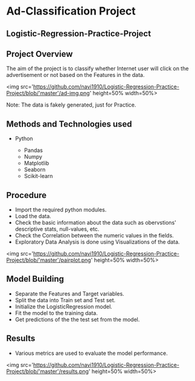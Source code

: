 # Ad-Classification Project
## Logistic-Regression-Practice-Project

## Project Overview
The aim of the project is to classify whether Internet user will click on the advertisement or not based on the Features in the data.

<img src='https://github.com/navi1910/Logistic-Regression-Practice-Project/blob/'master'/ad-img.png' height=50% width=50%>

Note: The data is fakely generated, just for Practice.

## Methods and Technologies used
* Python

    * Pandas
    * Numpy
    * Matplotlib
    * Seaborn
    * Scikit-learn

## Procedure
* Import the required python modules.
* Load the data.
* Check the basic information about the data such as obervstions' descriptive stats, null-values, etc.
* Check the Correlation between the numeric values in the fields.
* Exploratory Data Analysis is done using Visualizations of the data.

<img src='https://github.com/navi1910/Logistic-Regression-Practice-Project/blob/'master'/pairplot.png' height=50% width=50%>

## Model Building
* Separate the Features and Target variables.
* Split the data into Train set and Test set.
* Initialize the LogisticRegression model.
* Fit the model to the training data.
* Get predictions of the the test set from the model.

## Results
* Various metrics are used to evaluate the model performance.

<img src='https://github.com/navi1910/Logistic-Regression-Practice-Project/blob/'master'/results.png' height=50% width=50%>
